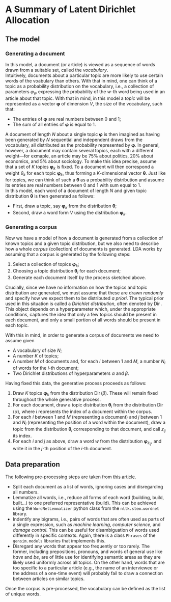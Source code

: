 # A Summary of Latent Dirichlet Allocation

## The model

### Generating a document

In this model, a document (or article) is viewed as a sequence of words drawn from a suitable set, called the *vocabulary*.  
Intuitively, documents about a particular topic are more likely to use certain words of the voabulary than others. With that in mind, one can think of a topic as a probability distribution on the vocabulary, i.e., a collection of parameters $\varphi_{w}$ expressing the probability of the $w$-th word being used in an article about that topic. With that in mind, in this model a *topic* will be represented as a vector $\boldsymbol{\varphi}$ of dimension $V$, the size of the vocabulary, such that:
- The entries of $\boldsymbol{\varphi}$ are real numbers between $0$ and $1$;  
- The sum of all entries of $\boldsymbol{\varphi}$ is equal to $1$.  

A document of length $N$ about a single topic $\boldsymbol{\varphi}$ is then imagined as having been generated by $N$ sequential and independent draws from the vocabulary, all distributed as the probability represented by $\boldsymbol{\varphi}$. In general, however, a document may contain several topics, each with a different weight&mdash;for exmaple, an article may be 75% about politics, 20% about economics, and 5% about sociology. To make this idea precise, assume that a set of $K$ topics $\boldsymbol{\varphi}_{k}$ is fixed. To a document will then correspond a weight $\theta_{k}$ for each topic $\boldsymbol{\varphi}_{k}$, thus forming a $K$-dimensional vector $\boldsymbol{\theta}$. Just like for topics, we can think of such a $\boldsymbol{\theta}$ as a probability distribution and assume its entries are real numbers between $0$ and $1$ with sum equal to $1$.  
In this model, each word of a document of length $N$ and given topic distribution $\boldsymbol{\theta}$ is then generated as follows:
- First, draw a topic, say $\boldsymbol{\varphi}_{k}$ from the distribution $\boldsymbol{\theta}$;  
- Second, draw a word form $V$ using the distribution $\boldsymbol{\varphi}_{k}$.  

### Generating a corpus

Now we have a model of how a document is generated from a collection of known topics and a given topic distribution, but we also need to describe how a whole *corpus* (collection) of documents is generated. LDA works by assuming that a corpus is generated by the following steps:
1. Select a collection of topics $\boldsymbol{\varphi}_{k}$;
1. Choosing a topic distribution $\boldsymbol{\theta}_{i}$ for each document;
1. Generate each document itself by the process sketched above.

Crucially, since we have no information on how the topics and topic distribution are generated, we must assume that these are drawn *randomly* and specify how we expect them to be distributed *a priori*. The typical prior used in this situation is called a *Dirichlet distribution*, often denoted by $\operatorname{Dir}$. This object depends on a hyperparameter which, under the appropriate conditions, captures the idea that only a few topics should be present in each document, and only a small portion of all words should be present in each topic.  

With this in mind, in order to generate a corpus of documents we need to assume given
- A vocabulary of size $N$;
- A number $K$ of topics;
- A number $M$ of documents and, for each $i$ between $1$ and $M$, a number $N_{i}$ of words for the $i$-th document;
- Two Dirichlet distributions of hyperparameters $\alpha$ and $\beta$.

Having fixed this data, the generative process proceeds as follows:
1. Draw $K$ topics $\boldsymbol{\varphi}_{k}$ from the distribution $\operatorname{Dir}(\beta)$. These will remain fixed throughout the whole generative process.
1. For each document, draw a topic distribution $\boldsymbol{\theta}_{i}$ from the distribution $\operatorname{Dir}(\alpha)$, where $i$ represents the index of a document within the corpus.
1. For each $i$ between $1$ and $M$ (representing a document) and $j$ between $1$ and $N_{i}$ (representing the position of a word within the document), draw a topic from the distribution $\boldsymbol{\theta}_{i}$ corresponding to that document, and call $z_{ij}$ its index.
1. For each $i$ and $j$ as above, draw a word $w$ from the distribution $\boldsymbol{\varphi}_{z_{ij}}$, and write it in the $j$-th position of the $i$-th document.  

## Data preparation

The following pre-processing steps are taken from [this article](https://markroxor.github.io/gensim/static/notebooks/lda_training_tips.html).
- Split each document as a list of words, ignoring cases and disregarding all numbers.
- Lemmatize all words, i.e., reduce all forms of each word (building, build, built...) to one preferred representative (build). This can be achieved using the `WordNetLemmatizer` python class from the `nltk.stem.wordnet` library.
- Indentify any bigrams, i.e., pairs of words that are often used as parts of a single expression, such as *machine learning*, *computer science*, and *damage control*. This can be useful for disambiguation of words used differently in specific contexts. Again, there is a class `Phrases` of the `gensim.models` libraries that implements this.
- Disregard any words that appear too frequently or too rarely. The former, including prepositions, pronouns, and words of general use like *have* and *be*, are of little use for identifying semantic areas as they are likely used uniformly across all topics. On the other hand, words that are too specific to a particular article (e.g., the name of an interviewee or the address of a one-time event) will probably fail to draw a connection between articles on similar topics.

Once the corpus is pre-processed, the vocabulary can be defined as the list of unique words.
